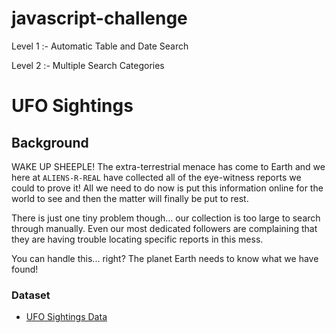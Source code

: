 # javascript-challenge

Level 1 :-  Automatic Table and Date Search

Level 2 :-  Multiple Search Categories


# UFO Sightings

## Background

WAKE UP SHEEPLE! The extra-terrestrial menace has come to Earth and we here at `ALIENS-R-REAL` have collected all of the eye-witness reports we could to prove it! All we need to do now is put this information online for the world to see and then the matter will finally be put to rest.

There is just one tiny problem though... our collection is too large to search through manually. Even our most dedicated followers are complaining that they are having trouble locating specific reports in this mess.

You can handle this... right? The planet Earth needs to know what we have found!

### Dataset

* [UFO Sightings Data](UFO-level-1/static/js/data.js)

